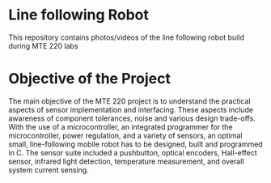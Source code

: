 # Line following Robot
This repository contains photos/videos of the line following robot build during MTE 220 labs



# Objective of the Project

The main objective of the MTE 220 project is to understand the practical aspects of sensor implementation and interfacing. These aspects include awareness of component tolerances, noise and various design trade-offs. With the use of a microcontroller, an integrated programmer for the microcontroller, power regulation, and a variety of sensors, an optimal small, line-following mobile robot has to be designed, built and programmed in C. The sensor suite included a pushbutton, optical encoders, Hall-effect sensor, infrared light detection, temperature measurement, and overall system current sensing.
